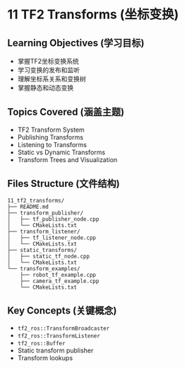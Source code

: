 # 11 TF2 Transforms (坐标变换)

## Learning Objectives (学习目标)
- 掌握TF2坐标变换系统
- 学习变换的发布和监听
- 理解坐标系关系和变换树
- 掌握静态和动态变换

## Topics Covered (涵盖主题)
- TF2 Transform System
- Publishing Transforms
- Listening to Transforms
- Static vs Dynamic Transforms
- Transform Trees and Visualization

## Files Structure (文件结构)
```
11_tf2_transforms/
├── README.md
├── transform_publisher/
│   ├── tf_publisher_node.cpp
│   └── CMakeLists.txt
├── transform_listener/
│   ├── tf_listener_node.cpp
│   └── CMakeLists.txt
├── static_transforms/
│   ├── static_tf_node.cpp
│   └── CMakeLists.txt
└── transform_examples/
    ├── robot_tf_example.cpp
    ├── camera_tf_example.cpp
    └── CMakeLists.txt
```

## Key Concepts (关键概念)
- `tf2_ros::TransformBroadcaster`
- `tf2_ros::TransformListener`
- `tf2_ros::Buffer`
- Static transform publisher
- Transform lookups